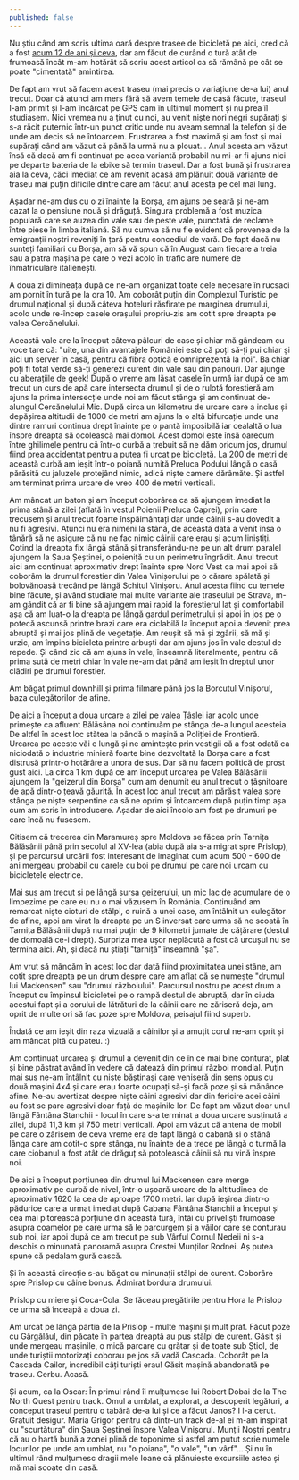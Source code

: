 ```yaml
---
published: false
---
```

Nu știu când am scris ultima oară despre trasee de bicicletă pe aici, cred că a fost [acum 12 de ani și ceva](https://www.rusiczki.net/2011/05/27/pe-dealurile-de-deasupra-plopisului/), dar am făcut de curând o tură atât de frumoasă încât m-am hotărât să scriu acest articol ca să rămână pe cât se poate "cimentată" amintirea.

De fapt am vrut să facem acest traseu (mai precis o variațiune de-a lui) anul trecut. Doar că atunci am mers fără să avem temele de casă făcute, traseul l-am primit și l-am încărcat pe GPS cam în ultimul moment și nu prea îl studiasem. Nici vremea nu a ținut cu noi, au venit niște nori negri supărați și s-a răcit puternic într-un punct critic unde nu aveam semnal la telefon și de unde am decis să ne întoarcem. Frustrarea a fost maximă și am fost și mai supărați când am văzut că până la urmă nu a plouat... Anul acesta am văzut însă că dacă am fi continuat pe acea variantă probabil nu mi-ar fi ajuns nici pe departe bateria de la ebike să termin traseul. Dar a fost bună și frustrarea aia la ceva, căci imediat ce am revenit acasă am plănuit două variante de traseu mai puțin dificile dintre care am făcut anul acesta pe cel mai lung.

Așadar ne-am dus cu o zi înainte la Borșa, am ajuns pe seară și ne-am cazat la o pensiune nouă și drăguță. Singura problemă a fost muzica populară care se auzea din vale sau de peste vale, punctată de reclame între piese în limba italiană. Să nu cumva să nu fie evident că provenea de la emigranții noștri reveniți în țară pentru concediul de vară. De fapt dacă nu sunteți familiari cu Borșa, am să vă spun că în August cam fiecare a treia sau a patra mașina pe care o vezi acolo în trafic are numere de înmatriculare italienești.

A doua zi dimineața după ce ne-am organizat toate cele necesare în rucsaci am pornit în tură pe la ora 10. Am coborât puțin din Complexul Turistic pe drumul național și după câteva hoteluri răsfirate pe marginea drumului, acolo unde re-încep casele orașului propriu-zis am cotit spre dreapta pe valea Cercănelului.

Această vale are la început câteva pâlcuri de case și chiar mă gândeam cu voce tare că: "uite, una din avantajele României este că poți să-ți pui chiar și aici un server în casă, pentru că fibra optică e omniprezentă la noi". Ba chiar poți fi total verde să-ți generezi curent din vale sau din panouri. Dar ajunge cu aberațiile de geek! După o vreme am lăsat casele în urmă iar după ce am trecut un curs de apă care intersecta drumul și de o rulotă forestieră am ajuns la prima intersecție unde noi am făcut stânga și am continuat de-alungul Cercănelului Mic. După circa un kilometru de urcare care a inclus și depășirea altitudii de 1000 de metri am ajuns la o altă bifurcație unde una dintre ramuri continua drept înainte pe o pantă imposibilă iar cealaltă o lua înspre dreapta să ocolească mai domol. Acest domol este însă oarecum între ghilimele pentru că într-o curbă a trebuit să ne dăm oricum jos, drumul fiind prea accidentat pentru a putea fi urcat pe bicicletă. La 200 de metri de această curbă am ieșit într-o poiană numită Preluca Podului lângă o casă părăsită cu jaluzele protejând nimic, adică niște camere dărâmăte. Și astfel am terminat prima urcare de vreo 400 de metri verticali. 

Am mâncat un baton și am început coborârea ca să ajungem imediat la prima stână a zilei (aflată în vestul Poienii Preluca Caprei), prin care trecusem și anul trecut foarte înspăimântați dar unde câinii s-au dovedit a nu fi agresivi. Atunci nu era nimeni la stână, de această dată a venit însa o tânără să ne asigure că nu ne fac nimic câinii care erau și acum liniștiți. Cotind la dreapta fix lângă stână și transferându-ne pe un alt drum paralel ajungem la Șaua Șeștinei, o poieniță cu un perimetru îngrădit. Anul trecut aici am continuat aproximativ drept înainte spre Nord Vest ca mai apoi să coborâm la drumul forestier din Valea Vinișorului pe o cărare spălată și bolovănoasă trecând pe lângă Schitul Vinișoru. Anul acesta fiind cu temele bine făcute, și având studiate mai multe variante ale traseului pe Strava, m-am gândit că ar fi bine să ajungem mai rapid la forestierul lat și comfortabil așa că am luat-o la dreapta pe lângă gardul perimetrului și apoi în jos pe o potecă ascunsă printre brazi care era ciclabilă la început apoi a devenit prea abruptă și mai jos plină de vegetație. Am reușit să mă și zgârii, să mă și urzic, am împins bicicleta printre arbuști dar am ajuns jos în vale destul de repede. Și când zic că am ajuns în vale, înseamnă literalmente, pentru că prima sută de metri chiar în vale ne-am dat până am ieșit în dreptul unor clădiri pe drumul forestier.

Am băgat primul downhill și prima filmare până jos la Borcutul Vinișorul, baza culegătorilor de afine.

De aici a început a doua urcare a zilei pe valea Țâslei iar acolo unde primește ca afluent Bălăsâna noi continuăm pe stânga de-a lungul acesteia. De altfel în acest loc stătea la pândă o mașină a Poliției de Frontieră. Urcarea pe aceste văi e lungă și ne amintește prin vestigii că a fost odată ca niciodată o industrie minieră foarte bine dezvoltată la Borșa care a fost distrusă printr-o hotărâre a unora de sus. Dar să nu facem politică de prost gust aici. La circa 1 km după ce am început urcarea pe Valea Bălăsânii ajungem la "geizerul din Borșa" cum am denumit eu anul trecut o țâșnitoare de apă dintr-o țeavă găurită. În acest loc anul trecut am părăsit valea spre stânga pe niște serpentine ca să ne oprim și întoarcem după puțin timp așa cum am scris în introducere. Așadar de aici încolo am fost pe drumuri pe care încă nu fusesem.

Citisem că trecerea din Maramureș spre Moldova se făcea prin Tarnița Bălăsânii până prin secolul al XV-lea (abia după aia s-a migrat spre Prislop), și pe parcursul urcării fost interesant de imaginat cum acum 500 - 600 de ani mergeau probabil cu carele cu boi pe drumul pe care noi urcam cu bicicletele electrice.

Mai sus am trecut și pe lângă sursa geizerului, un mic lac de acumulare de o limpezime pe care eu nu o mai văzusem în România. Continuând am remarcat niște cioturi de stâlpi, o ruină a unei case, am întâlnit un culegător de afine, apoi am virat la dreapta pe un S inversat care urma să ne scoată în Tarnița Bălăsânii după nu mai puțin de 9 kilometri jumate de cățărare (destul de domoală ce-i drept). Surpriza mea ușor neplăcută a fost că urcușul nu se termina aici. Ah, și dacă nu știați "tarniță" înseamnă "șa".

Am vrut să mâncăm în acest loc dar dată fiind proximitatea unei stâne, am cotit spre dreapta pe un drum despre care am aflat că se numește "drumul lui Mackensen" sau "drumul războiului". Parcursul nostru pe acest drum a început cu împinsul bicicletei pe o rampă destul de abruptă, dar în ciuda acestui fapt și a corului de lătrături de la câinii care ne zăriseră deja, am oprit de multe ori să fac poze spre Moldova, peisajul fiind superb.

Îndată ce am ieșit din raza vizuală a câinilor și a amuțit corul ne-am oprit și am mâncat pită cu pateu. :)

Am continuat urcarea și drumul a devenit din ce în ce mai bine conturat, plat și bine păstrat având în vedere că datează din primul război mondial. Puțin mai sus ne-am întâlnit cu niște băștinași care veniseră din sens opus cu două mașini 4x4 și care erau foarte ocupați să-și facă poze și să mănânce afine. Ne-au avertizat despre niște câini agresivi dar din fericire acei câini au fost se pare agresivi doar față de mașinile lor. De fapt am văzut doar unul lângă Fântâna Stanchii - locul în care s-a terminat a doua urcare susținută a zilei, după 11,3 km și 750 metri verticali. Apoi am văzut că antena de mobil pe care o zărisem de ceva vreme era de fapt lângă o cabană și o stână lânga care am cotit-o spre stânga, nu înainte de a trece pe lângă o turmă la care ciobanul a fost atât de drăguț să potolească câinii să nu vină înspre noi.

De aici a început porțiunea din drumul lui Mackensen care merge aproximativ pe curbă de nivel, într-o ușoară urcare de la altitudinea de aproximativ 1620 la cea de aproape 1700 metri. Iar după ieșirea dintr-o pădurice care a urmat imediat după Cabana Fântâna Stanchii a început și cea mai pitorească porțiune din această tură, întâi cu priveliști frumoase asupra coamelor pe care urma să le parcurgem și a văilor care se conturau sub noi, iar apoi după ce am trecut pe sub Vârful Cornul Nedeii ni s-a deschis o minunată panoramă asupra Crestei Munților Rodnei. Aș putea spune că pedalam gură cască.

Și în această direcție s-au băgat cu minunații stâlpi de curent.
Coborâre spre Prislop cu câine bonus.
Admirat bordura drumului.

Prislop cu miere și Coca-Cola. Se făceau pregătirile pentru Hora la Prislop ce urma să înceapă a doua zi.

Am urcat pe lângă pârtia de la Prislop - multe mașini și mult praf. Făcut poze cu Gărgălăul, din păcate în partea dreaptă au pus stâlpi de curent. Găsit și unde mergeau mașinile, o mică parcare cu grătar și de toate sub Știol, de unde turiștii motorizați coborau pe jos să vadă Cascada. Coborât pe la Cascada Cailor, incredibil câți turiști erau! Găsit mașină abandonată pe traseu. Cerbu. Acasă.

Și acum, ca la Oscar: În primul rând îi mulțumesc lui Robert Dobai de la The North Quest pentru track. Omul a umblat, a explorat, a descoperit legături, a conceput traseul pentru o tabără de-a lui și ce a făcut Janos? I l-a cerut. Gratuit desigur. Maria Grigor pentru că dintr-un track de-al ei m-am inspirat cu "scurtătura" din Șaua Șeștinei înspre Valea Vinișorul. Munții Noștri pentru că au o hartă bună a zonei plină de toponime și astfel am putut scrie numele locurilor pe unde am umblat, nu "o poiana", "o vale", "un vârf"... Și nu în ultimul rând mulțumesc dragii mele Ioane că plănuiește excursiile astea și mă mai scoate din casă.
